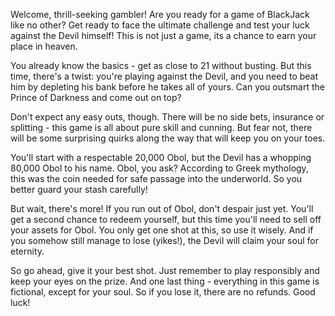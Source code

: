 Welcome, thrill-seeking gambler! Are you ready for a game of BlackJack like no other? Get ready to face the ultimate challenge and test your luck against the Devil himself! This is not just a game, its a chance to earn your place in heaven.

You already know the basics - get as close to 21 without busting. But this time, there's a twist: you're playing against the Devil, and you need to beat him by depleting his bank before he takes all of yours. Can you outsmart the Prince of Darkness and come out on top?

Don't expect any easy outs, though. There will be no side bets, insurance or splitting - this game is all about pure skill and cunning.  But fear not, there will be some surprising quirks along the way that will keep you on your toes.

You'll start with a respectable 20,000 Obol, but the Devil has a whopping 80,000 Obol to his name. Obol, you ask? According to Greek mythology, this was the coin needed for safe passage into the underworld. So you better guard your stash carefully!

But wait, there's more! If you run out of Obol, don't despair just yet. You'll get a second chance to redeem yourself, but this time you'll need to sell off your assets for Obol. You only get one shot at this, so use it wisely. And if you somehow still manage to lose (yikes!), the Devil will claim your soul for eternity.

So go ahead, give it your best shot. Just remember to play responsibly and keep your eyes on the prize. And one last thing - everything in this game is fictional, except for your soul. So if you lose it, there are no refunds. Good luck!


